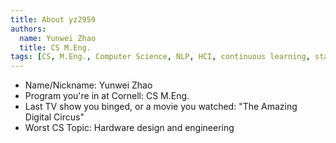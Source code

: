 ```yaml
---
title: About yz2959
authors:
  name: Yunwei Zhao
  title: CS M.Eng.
tags: [CS, M.Eng., Computer Science, NLP, HCI, continuous learning, startup co-founder, indie hacker, junior researcher]
---
```


- Name/Nickname: Yunwei Zhao
- Program you're in at Cornell: CS M.Eng.
- Last TV show you binged, or a movie you watched: "The Amazing Digital Circus"
- Worst CS Topic: Hardware design and engineering